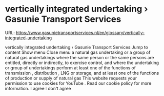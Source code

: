 # vertically integrated undertaking › Gasunie Transport Services

URL: https://www.gasunietransportservices.nl/en/glossary/vertically-integrated-undertaking

vertically integrated undertaking › Gasunie Transport Services
Jump to content
Show menu
Close menu
a
natural gas undertaking
or a group of natural
gas
undertakings where the same person or the same persons are entitled, directly or indirectly, to exercise control, and where the undertaking or group of undertakings perform at least one of the functions of
transmission
,
distribution
, LNG or storage, and at least one of the functions of production or
supply
of natural
gas
This website requests your permission to use cookies for
YouTube
. Read our
cookie policy
for more information.
I agree
I don't agree